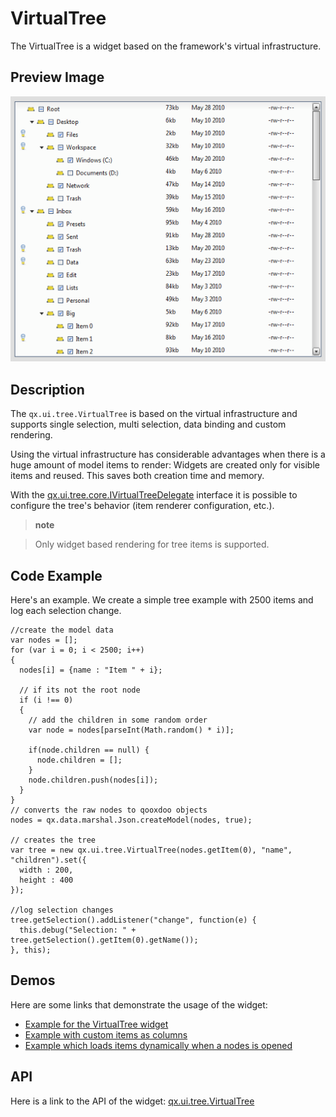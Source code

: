 VirtualTree
===========

The VirtualTree is a widget based on the framework's virtual infrastructure.

Preview Image
-------------

![virtualtree.png](virtualtree.png)

Description
-----------

The `qx.ui.tree.VirtualTree` is based on the virtual infrastructure and supports single selection, multi selection, data binding and custom rendering.

Using the virtual infrastructure has considerable advantages when there is a huge amount of model items to render: Widgets are created only for visible items and reused. This saves both creation time and memory.

With the [qx.ui.tree.core.IVirtualTreeDelegate](http://demo.qooxdoo.org/%{version}/apiviewer/#qx.ui.tree.core.IVirtualTreeDelegate) interface it is possible to configure the tree's behavior (item renderer configuration, etc.).

> **note**

> Only widget based rendering for tree items is supported.

Code Example
------------

Here's an example. We create a simple tree example with 2500 items and log each selection change.

    //create the model data
    var nodes = [];
    for (var i = 0; i < 2500; i++)
    {
      nodes[i] = {name : "Item " + i};

      // if its not the root node
      if (i !== 0)
      {
        // add the children in some random order
        var node = nodes[parseInt(Math.random() * i)];

        if(node.children == null) {
          node.children = [];
        }
        node.children.push(nodes[i]);
      }
    }
    // converts the raw nodes to qooxdoo objects
    nodes = qx.data.marshal.Json.createModel(nodes, true);

    // creates the tree
    var tree = new qx.ui.tree.VirtualTree(nodes.getItem(0), "name", "children").set({
      width : 200,
      height : 400
    });

    //log selection changes
    tree.getSelection().addListener("change", function(e) {
      this.debug("Selection: " + tree.getSelection().getItem(0).getName());
    }, this);

Demos
-----

Here are some links that demonstrate the usage of the widget:

-   [Example for the VirtualTree widget](http://demo.qooxdoo.org/%{version}/demobrowser/#virtual~Tree.html)
-   [Example with custom items as columns](http://demo.qooxdoo.org/%{version}/demobrowser/#virtual~Tree_Columns.html)
-   [Example which loads items dynamically when a nodes is opened](http://demo.qooxdoo.org/%{version}/demobrowser/#virtual~Tree_Dynamic.html)

API
---

Here is a link to the API of the widget:
[qx.ui.tree.VirtualTree](http://demo.qooxdoo.org/%{version}/apiviewer/#qx.ui.tree.VirtualTree)
